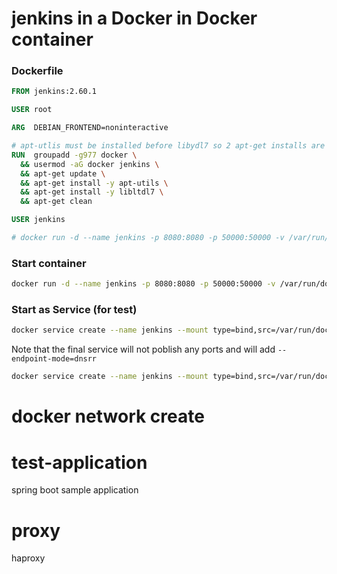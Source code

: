 # jenkins in a Docker in Docker container
### Dockerfile
```Dockerfile
FROM jenkins:2.60.1

USER root

ARG  DEBIAN_FRONTEND=noninteractive

# apt-utlis must be installed before libydl7 so 2 apt-get installs are needed
RUN  groupadd -g977 docker \
  && usermod -aG docker jenkins \
  && apt-get update \
  && apt-get install -y apt-utils \
  && apt-get install -y libltdl7 \
  && apt-get clean  

USER jenkins

# docker run -d --name jenkins -p 8080:8080 -p 50000:50000 -v /var/run/docker.sock:/var/run/docker.sock -v /usr/bin/docker:/usr/bin/docker jenkins
```
### Start container
```bash
docker run -d --name jenkins -p 8080:8080 -p 50000:50000 -v /var/run/docker.sock:/var/run/docker.sock -v /usr/bin/docker:/usr/bin/docker jenkins:2.60.1
```
### Start as Service (for test)
```bash
docker service create --name jenkins --mount type=bind,src=/var/run/docker.sock,dst=/var/run/docker.sock --mount type=bind,src=/usr/bin/docker,dst=/usr/bin/docker --constraint 'node.role == manager' -p 8080:8080 -p 50000:50000 jenkins:2.60.1
```
Note that the final service will not poblish any ports and will add `--endpoint-mode=dnsrr`
```bash
docker service create --name jenkins --mount type=bind,src=/var/run/docker.sock,dst=/var/run/docker.sock --mount type=bind,src=/usr/bin/docker,dst=/usr/bin/docker --endpoint-mode=dnsrr --constraint 'node.role == manager' -p 8080:8080 -p 50000:50000 jenkins:2.60.1
```
# docker network create
# test-application
spring boot sample application
# proxy
haproxy

